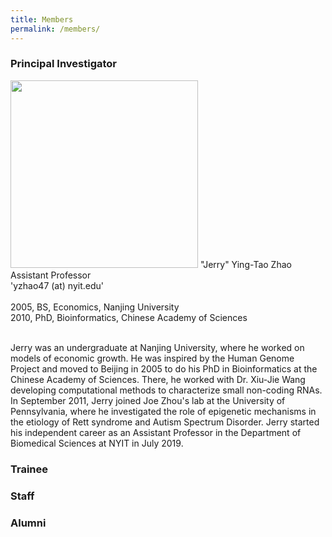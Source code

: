 ```yaml
---
title: Members
permalink: /members/
---
```



<h3>Principal Investigator</h3>

<img width="300" src="/img/jerry_zhao_1.jpg" data-action="zoom">
"Jerry" Ying-Tao Zhao<br>
Assistant Professor<br>
'yzhao47 (at) nyit.edu'<br>
  <br>
  2005, BS, Economics, Nanjing University<br>
  2010, PhD, Bioinformatics, Chinese Academy of Sciences<br>
 <br>


Jerry was an undergraduate at Nanjing University, where he worked on models of economic growth. He was inspired by the Human Genome Project and moved to Beijing in 2005 to do his PhD in Bioinformatics at the Chinese Academy of Sciences. There, he worked with Dr. Xiu-Jie Wang developing computational methods to characterize small non-coding RNAs. In September 2011, Jerry joined Joe Zhou's lab at the University of Pennsylvania, where he investigated the role of epigenetic mechanisms in the etiology of Rett syndrome and Autism Spectrum Disorder. Jerry started his independent career as an Assistant Professor in the Department of Biomedical Sciences at NYIT in July 2019. 



 <h3>Trainee</h3>
 
 
 <h3>Staff</h3>
 
 <h3>Alumni</h3>
 
